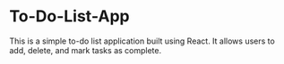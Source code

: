 # To-Do-List-App
This is a simple to-do list application built using React. It allows users to add, delete, and mark tasks as complete.
